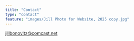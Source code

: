 ```yaml
---
title: "Contact"
type: "contact"
feature: "images/Jill Photo for Website, 2025 copy.jpg"
---
```

[jillbonovitz@comcast.net](mailto:jillbonovitz@comcast.net)
